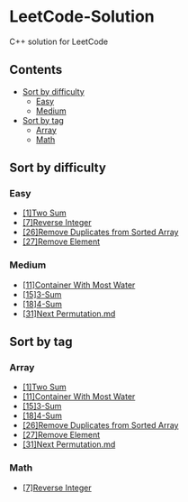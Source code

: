 # LeetCode-Solution
C++ solution for LeetCode

## Contents
  - [Sort by difficulty](#sort-by-difficulty)
    - [Easy](#easy)
    - [Medium](#medium)
  - [Sort by tag](#sort-by-tag)
    - [Array](#array)
    - [Math](#math)

## Sort by difficulty
  ### Easy
   - [[1]Two Sum](Two%20Sum.md) 
   - [[7]Reverse Integer](Reverse%20Integer.md)
   - [[26]Remove Duplicates from Sorted Array](Remove%20Duplicates%20from%20Sorted%20Array.md)
   - [[27]Remove Element](Remove%20Element.md)
  ### Medium
   - [[11]Container With Most Water](Container%20With%20Most%20Water.md)
   - [[15]3-Sum](3-Sum.md)
   - [[18]4-Sum](4-Sum.md)
   - [[31]Next Permutation.md](Next%20Permutation.md)
  

## Sort by tag
  ### Array
   - [[1]Two Sum](Two%20Sum.md) 
   - [[11]Container With Most Water](Container%20With%20Most%20Water.md)
   - [[15]3-Sum](3-Sum.md)
   - [[18]4-Sum](4-Sum.md)
   - [[26]Remove Duplicates from Sorted Array](Remove%20Duplicates%20from%20Sorted%20Array.md)
   - [[27]Remove Element](Remove%20Element.md)
   - [[31]Next Permutation.md](Next%20Permutation.md)
  ### Math
   - [[7]Reverse Integer](Reverse%20Integer.md)
